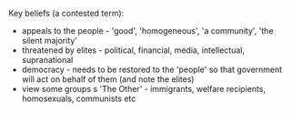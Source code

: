 Key beliefs (a contested term):
- appeals to the people - 'good', 'homogeneous', 'a community', 'the silent majority'
- threatened by elites - political, financial, media, intellectual, supranational
- democracy - needs to be restored to the 'people' so that government will act on behalf of them (and note the elites)
- view some groups s 'The Other' - immigrants, welfare recipients, homosexuals, communists etc